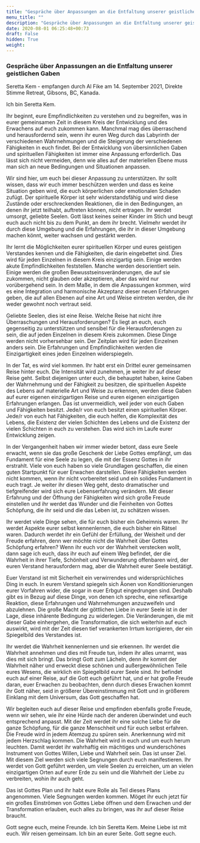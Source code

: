 ```yaml
---
title: "Gespräche über Anpassungen an die Entfaltung unserer geistlichen Gaben"
menu_title: ""
description: "Gespräche über Anpassungen an die Entfaltung unserer geistlichen Gaben"
date: 2020-08-01 06:25:48+00:73
draft: False
hidden: True
weight:
---
```

### Gespräche über Anpassungen an die Entfaltung unserer geistlichen Gaben

Seretta Kem - empfangen durch Al Fike am 14. September 2021, Direkte Stimme Retreat, Gibsons, BC, Kanada.

Ich bin Seretta Kem.

Ihr beginnt, eure Empfindlichkeiten zu verstehen und zu begreifen, was in eurer gemeinsamen Zeit in diesem Kreis der Entwicklung und des Erwachens auf euch zukommen kann. Manchmal mag dies überraschend und herausfordernd sein, wenn ihr euren Weg durch das Labyrinth der verschiedenen Wahrnehmungen und die Steigerung der verschiedenen Fähigkeiten in euch findet. Bei der Entwicklung von übersinnlichen Gaben und spirituellen Fähigkeiten ist immer eine Anpassung erforderlich. Das lässt sich nicht vermeiden, denn wie alles auf der materiellen Ebene muss man sich an neue Bedingungen und Situationen anpassen.

Wir sind hier, um euch bei dieser Anpassung zu unterstützen. Ihr sollt wissen, dass wir euch immer beschützen werden und dass es keine Situation geben wird, die euch körperlichen oder emotionalen Schaden zufügt. Der spirituelle Körper ist sehr widerstandsfähig und wird diese Zustände oder erschreckenden Reaktionen, die in den Bedingungen, an denen ihr jetzt teilhabt, auftreten können, nicht ertragen. Ihr werdet umsorgt, geliebte Seelen. Gott lässt keines seiner Kinder im Stich und beugt euch auch nicht bis zu dem Punkt, an dem ihr brecht. Vielmehr werdet ihr durch diese Umgebung und die Erfahrungen, die ihr in dieser Umgebung machen könnt, weiter wachsen und gestärkt werden.

Ihr lernt die Möglichkeiten eurer spirituellen Körper und eures geistigen Verstandes kennen und die Fähigkeiten, die darin eingebettet sind. Dies wird für jeden Einzelnen in diesem Kreis einzigartig sein. Einige werden akute Empfindlichkeiten feststellen. Manche werden desorientiert sein. Einige werden die großen Bewusstseinsveränderungen, die auf sie zukommen, nicht glauben oder akzeptieren, aber das wird nur vorübergehend sein. In dem Maße, in dem die Anpassungen kommen, wird es eine Integration und harmonische Akzeptanz dieser neuen Erfahrungen geben, die auf allen Ebenen auf eine Art und Weise eintreten werden, die ihr weder gewohnt noch vertraut seid.

Geliebte Seelen, dies ist eine Reise. Welche Reise hat nicht ihre Überraschungen und Herausforderungen? Es liegt an euch, euch gegenseitig zu unterstützen und sensibel für die Herausforderungen zu sein, die auf jeden Einzelnen in diesem Kreis zukommen. Diese Dinge werden nicht vorhersehbar sein. Der Zeitplan wird für jeden Einzelnen anders sein. Die Erfahrungen und Empfindlichkeiten werden die Einzigartigkeit eines jeden Einzelnen widerspiegeln.

In der Tat, es wird viel kommen. Ihr habt erst ein Drittel eurer gemeinsamen Reise hinter euch. Die Intensität wird zunehmen, je weiter ihr auf dieser Reise geht. Selbst diejenigen unter euch, die behauptet haben, keine Gaben der Wahrnehmung und der Fähigkeit zu besitzen, die spirituellen Aspekte des Lebens auf materielle Art und Weise zu erkennen, werden diese Gaben auf eurer eigenen einzigartigen Reise und euren eigenen einzigartigen Erfahrungen erlangen. Das ist unvermeidlich, weil jeder von euch Gaben und Fähigkeiten besitzt. Jede/r von euch besitzt einen spirituellen Körper. Jede/r von euch hat Fähigkeiten, die euch helfen, die Komplexität des Lebens, die Existenz der vielen Schichten des Lebens und die Existenz der vielen Schichten in euch zu verstehen. Das wird sich im Laufe eurer Entwicklung zeigen.

In der Vergangenheit haben wir immer wieder betont, dass eure Seele erwacht, wenn sie das große Geschenk der Liebe Gottes empfängt, um das Fundament für eine Seele zu legen, die mit der Essenz Gottes in ihr erstrahlt. Viele von euch haben so viele Grundlagen geschaffen, die einen guten Startpunkt für euer Erwachen darstellen. Diese Fähigkeiten werden nicht kommen, wenn ihr nicht vorbereitet seid und ein solides Fundament in euch tragt. Je weiter ihr diesen Weg geht, desto dramatischer und tiefgreifender wird sich eure Lebenserfahrung verändern. Mit dieser Erfahrung und der Öffnung der Fähigkeiten wird sich große Freude einstellen und ihr werdet das Wunder und die Feinheiten von Gottes Schöpfung, die ihr seid und die das Leben ist, zu schätzen wissen.

Ihr werdet viele Dinge sehen, die für euch bisher ein Geheimnis waren. Ihr werdet Aspekte eurer selbst kennenlernen, die euch bisher ein Rätsel waren. Dadurch werdet ihr ein Gefühl der Erfüllung, der Weisheit und der Freude erfahren, denn wer möchte nicht die Wahrheit über Gottes Schöpfung erfahren? Wenn ihr euch vor der Wahrheit verstecken wollt, dann sage ich euch, dass ihr euch auf einem Weg befindet, der die Wahrheit in ihrer Tiefe, Schönheit und Verwunderung offenbaren wird, der euren Verstand herausfordern mag, aber die Wahrheit eurer Seele bestätigt.

Euer Verstand ist mit Sicherheit ein verwirrendes und widersprüchliches Ding in euch. In eurem Verstand spiegeln sich Äonen von Konditionierungen eurer Vorfahren wider, die sogar in euer Erbgut eingedrungen sind. Deshalb gibt es in Bezug auf diese Dinge, von denen ich spreche, eine reflexartige Reaktion, diese Erfahrungen und Wahrnehmungen anzuzweifeln und abzulehnen. Die große Macht der göttlichen Liebe in eurer Seele ist in der Lage, diese inhärente Bedingung zu widerlegen. Die Veränderungen, die mit dieser Gabe einhergehen, die Transformation, die sich weiterhin auf euch auswirkt, wird mit der Zeit diesen tief verankerten Irrtum korrigieren, der ein Spiegelbild des Verstandes ist.

Ihr werdet die Wahrheit kennenlernen und sie erkennen. Ihr werdet die Wahrheit annehmen und dies mit Freude tun, indem ihr alles umarmt, was dies mit sich bringt. Das bringt Gott zum Lächeln, denn ihr kommt der Wahrheit näher und erweckt diese schönen und außergewöhnlichen Teile eures Wesens, die wirklich ein Spiegelbild eurer Seele sind. Ihr befindet euch auf einer Reise, auf die Gott euch geführt hat, und er hat große Freude daran, euer Erwachen zu beobachten, denn durch dieses Erwachen kommt ihr Gott näher, seid in größerer Übereinstimmung mit Gott und in größerem Einklang mit dem Universum, das Gott geschaffen hat.

Wir begleiten euch auf dieser Reise und empfinden ebenfalls große Freude, wenn wir sehen, wie ihr eine Hürde nach der anderen überwindet und euch entsprechend anpasst. Mit der Zeit werdet ihr eine solche Liebe für die ganze Schöpfung, für die ganze Menschheit und für euch selbst erfahren. Die Freude wird in jedem Atemzug zu spüren sein. Anerkennung wird mit jedem Herzschlag kommen. Die Wahrheit wird in euch und um euch herum leuchten. Damit werdet ihr wahrhaftig ein mächtiges und wunderschönes Instrument von Gottes Willen, Liebe und Wahrheit sein. Das ist unser Ziel. Mit diesem Ziel werden sich viele Segnungen durch euch manifestieren. Ihr werdet von Gott geführt werden, um viele Seelen zu erreichen, um an vielen einzigartigen Orten auf eurer Erde zu sein und die Wahrheit der Liebe zu verbreiten, wohin ihr auch geht.

Das ist Gottes Plan und ihr habt eure Rolle als Teil dieses Plans angenommen. Viele Segnungen werden kommen. Möget ihr euch jetzt für ein großes Einströmen von Gottes Liebe öffnen und dem Erwachen und der Transformation erlauben, euch alles zu bringen, was ihr auf dieser Reise braucht.

Gott segne euch, meine Freunde. Ich bin Seretta Kem. Meine Liebe ist mit euch. Wir reisen gemeinsam. Ich bin an eurer Seite. Gott segne euch.
